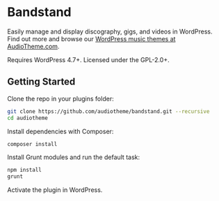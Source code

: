 # Bandstand

Easily manage and display discography, gigs, and videos in WordPress. Find out more and browse our [WordPress music themes at AudioTheme.com](https://audiotheme.com/).

Requires WordPress 4.7+. Licensed under the GPL-2.0+.

## Getting Started

Clone the repo in your plugins folder:

```sh
git clone https://github.com/audiotheme/bandstand.git --recursive
cd audiotheme
```

Install dependencies with Composer:

```sh
composer install
```

Install Grunt modules and run the default task:

```sh
npm install
grunt
```

Activate the plugin in WordPress.
